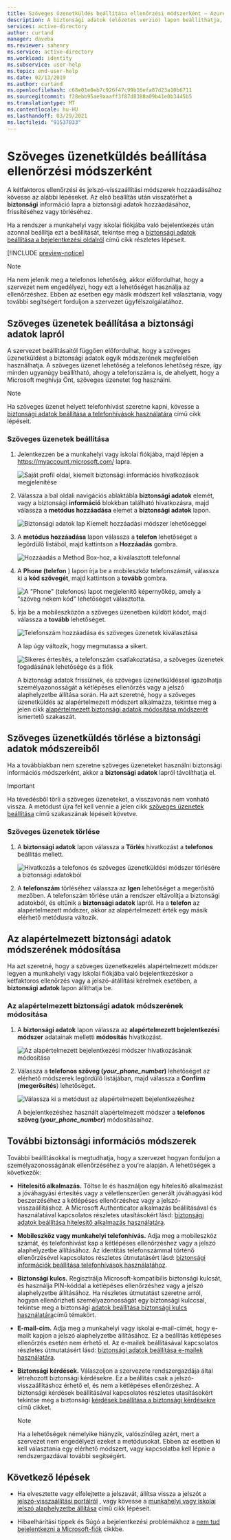 ```yaml
---
title: Szöveges üzenetküldés beállítása ellenőrzési módszerként – Azure AD
description: A biztonsági adatok (előzetes verzió) lapon beállíthatja, hogy az Ön személyazonosságát SMS-ként ellenőrizze az ellenőrzési módszerként.
services: active-directory
author: curtand
manager: daveba
ms.reviewer: sahenry
ms.service: active-directory
ms.workload: identity
ms.subservice: user-help
ms.topic: end-user-help
ms.date: 02/13/2019
ms.author: curtand
ms.openlocfilehash: c68e01e0eb7c926f47c99b16efa87d23a10b6711
ms.sourcegitcommit: f28ebb95ae9aaaff3f87d8388a09b41e0b3445b5
ms.translationtype: MT
ms.contentlocale: hu-HU
ms.lasthandoff: 03/29/2021
ms.locfileid: "91537033"
---
```

# <a name="set-up-text-messaging-as-your-verification-method"></a>Szöveges üzenetküldés beállítása ellenőrzési módszerként

A kétfaktoros ellenőrzési és jelszó-visszaállítási módszerek hozzáadásához kövesse az alábbi lépéseket. Az első beállítás után visszatérhet a **biztonsági** információ lapra a biztonsági adatok hozzáadásához, frissítéséhez vagy törléséhez.

Ha a rendszer a munkahelyi vagy iskolai fiókjába való bejelentkezés után azonnal beállítja ezt a beállítását, tekintse meg a [biztonsági adatok beállítása a bejelentkezési oldalról](security-info-setup-signin.md) című cikk részletes lépéseit.

[!INCLUDE [preview-notice](../../../includes/active-directory-end-user-preview-notice-security-info.md)]

>[!Note]
>Ha nem jelenik meg a telefonos lehetőség, akkor előfordulhat, hogy a szervezet nem engedélyezi, hogy ezt a lehetőséget használja az ellenőrzéshez. Ebben az esetben egy másik módszert kell választania, vagy további segítségért forduljon a szervezet ügyfélszolgálatához.

## <a name="set-up-text-messages-from-the-security-info-page"></a>Szöveges üzenetek beállítása a biztonsági adatok lapról

A szervezet beállításaitól függően előfordulhat, hogy a szöveges üzenetküldést a biztonsági adatok egyik módszerének megfelelően használhatja. A szöveges üzenet lehetőség a telefonos lehetőség része, így minden ugyanúgy beállítható, ahogy a telefonszáma is, de ahelyett, hogy a Microsoft meghívja Önt, szöveges üzenetet fog használni.

>[!Note]
>Ha szöveges üzenet helyett telefonhívást szeretne kapni, kövesse a [biztonsági adatok beállítása a telefonhívások használatára](security-info-setup-phone-number.md) című cikk lépéseit.

### <a name="to-set-up-text-messages"></a>Szöveges üzenetek beállítása

1. Jelentkezzen be a munkahelyi vagy iskolai fiókjába, majd lépjen a https://myaccount.microsoft.com/ lapra.

    ![Saját profil oldal, kiemelt biztonsági információs hivatkozások megjelenítése](media/security-info/securityinfo-myprofile-page.png)

2. Válassza a bal oldali navigációs ablaktábla **biztonsági adatok** elemét, vagy a biztonsági **információ** blokkban található hivatkozásra, majd válassza a **metódus hozzáadása** elemet a **biztonsági adatok** lapon.

    ![Biztonsági adatok lap Kiemelt hozzáadási módszer lehetőséggel](media/security-info/securityinfo-myprofile-addmethod-page.png)

3. A **metódus hozzáadása** lapon válassza a **telefon** lehetőséget a legördülő listából, majd kattintson a **Hozzáadás** gombra.

    ![Hozzáadás a Method Box-hoz, a kiválasztott telefonnal](media/security-info/securityinfo-myprofile-addphonetext.png)

4. A **Phone (telefon** ) lapon írja be a mobileszköz telefonszámát, válassza ki a **kód szövegét**, majd kattintson a **tovább** gombra.

    ![A "Phone" (telefonos) lapot megjelenítő képernyőkép, amely a "szöveg nekem kód" lehetőséget választotta.](media/security-info/securityinfo-myprofile-phonetext-addnumber.png)

5. Írja be a mobileszközön a szöveges üzenetben küldött kódot, majd válassza a **tovább** lehetőséget.

    ![Telefonszám hozzáadása és szöveges üzenetek kiválasztása](media/security-info/securityinfo-myprofile-phonetext-entercode.png)

    A lap úgy változik, hogy megmutassa a sikert.

    ![Sikeres értesítés, a telefonszám csatlakoztatása, a szöveges üzenetek fogadásának lehetősége és a fiók](media/security-info/securityinfo-myprofile-phonetext-success.png)

    A biztonsági adatok frissülnek, és szöveges üzenetküldéssel igazolhatja személyazonosságát a kétlépéses ellenőrzés vagy a jelszó alaphelyzetbe állítása során. Ha azt szeretné, hogy a szöveges üzenetküldés az alapértelmezett módszert alkalmazza, tekintse meg a jelen cikk [alapértelmezett biztonsági adatok módosítása módszerét](#change-your-default-security-info-method) ismertető szakaszát.

## <a name="delete-text-messaging-from-your-security-info-methods"></a>Szöveges üzenetküldés törlése a biztonsági adatok módszereiből

Ha a továbbiakban nem szeretne szöveges üzeneteket használni biztonsági információs módszerként, akkor a **biztonsági adatok** lapról távolíthatja el.

>[!Important]
>Ha tévedésből törli a szöveges üzeneteket, a visszavonás nem vonható vissza. A metódust újra fel kell vennie a jelen cikk [szöveges üzenetek beállítása](#set-up-text-messages-from-the-security-info-page) című szakaszának lépéseit követve.

### <a name="to-delete-text-messaging"></a>Szöveges üzenetek törlése

1. A **biztonsági adatok** lapon válassza a **Törlés** hivatkozást a **telefonos** beállítás mellett.

    ![Hivatkozás a telefonos és szöveges üzenetküldési módszer törlésére a biztonsági adatokból](media/security-info/securityinfo-myprofile-phonetext-delete.png)

2. A **telefonszám** törléséhez válassza az **Igen** lehetőséget a megerősítő mezőben. A telefonszám törlése után a rendszer eltávolítja a biztonsági adatokból, és eltűnik a **biztonsági adatok** lapról. Ha a **telefon** az alapértelmezett módszer, akkor az alapértelmezett érték egy másik elérhető metódusra változik.

## <a name="change-your-default-security-info-method"></a>Az alapértelmezett biztonsági adatok módszerének módosítása

Ha azt szeretné, hogy a szöveges üzenetkezelés alapértelmezett módszer legyen a munkahelyi vagy iskolai fiókjába való bejelentkezéskor a kétfaktoros ellenőrzés vagy a jelszó-átállítási kérelmek esetében, a **biztonsági adatok** lapon állíthatja be.

### <a name="to-change-your-default-security-info-method"></a>Az alapértelmezett biztonsági adatok módszerének módosítása

1. A **biztonsági adatok** lapon válassza az **alapértelmezett bejelentkezési módszer** adatainak melletti **módosítás** hivatkozást.

    ![Az alapértelmezett bejelentkezési módszer hivatkozásának módosítása](media/security-info/securityinfo-myprofile-phonetext-defaultchange.png)

2. Válassza a **telefonos szöveg (*_your_phone_number_*)** lehetőséget az elérhető módszerek legördülő listájában, majd válassza a **Confirm (megerősítés**) lehetőséget.

    ![Válassza ki a metódust az alapértelmezett bejelentkezéshez](media/security-info/securityinfo-myprofile-phonetext-changeddefault.png)

    A bejelentkezéshez használt alapértelmezett módszer a **telefonos szöveg (*_your_phone_number_*)** módosításaihoz.

## <a name="additional-security-info-methods"></a>További biztonsági információs módszerek

További beállításokkal is megtudhatja, hogy a szervezet hogyan forduljon a személyazonosságának ellenőrzéséhez a you're alapján. A lehetőségek a következők:

- **Hitelesítő alkalmazás.** Töltse le és használjon egy hitelesítő alkalmazást a jóváhagyási értesítés vagy a véletlenszerűen generált jóváhagyási kód beszerzéséhez a kétlépéses ellenőrzéshez vagy a jelszó-visszaállításhoz. A Microsoft Authenticator alkalmazás beállításával és használatával kapcsolatos részletes utasításokért lásd: [biztonsági adatok beállítása hitelesítő alkalmazás használatára](security-info-setup-auth-app.md).

- **Mobileszköz vagy munkahelyi telefonhívás.** Adja meg a mobileszköz számát, és telefonhívást kap a kétlépéses ellenőrzéshez vagy a jelszó alaphelyzetbe állításához. Az identitás telefonszámmal történő ellenőrzésével kapcsolatos részletes útmutatásért lásd: [biztonsági információk beállítása telefonhívások használatához](security-info-setup-phone-number.md).

- **Biztonsági kulcs.** Regisztrálja Microsoft-kompatibilis biztonsági kulcsát, és használja PIN-kóddal a kétlépéses ellenőrzéshez vagy a jelszó alaphelyzetbe állításához. Ha részletes útmutatást szeretne arról, hogyan ellenőrizheti személyazonosságát egy biztonsági kulccsal, tekintse meg a biztonsági [adatok beállítása biztonsági kulcs használatára](security-info-setup-security-key.md)című témakört.

- **E-mail-cím.** Adja meg a munkahelyi vagy iskolai e-mail-címét, hogy e-mailt kapjon a jelszó alaphelyzetbe állításához. Ez a beállítás kétlépéses ellenőrzés esetén nem érhető el. Az e-mailek beállításával kapcsolatos részletes útmutatásért lásd: [biztonsági adatok beállítása e-mailek használatára](security-info-setup-email.md).

- **Biztonsági kérdések.** Válaszoljon a szervezete rendszergazdája által létrehozott biztonsági kérdésekre. Ez a beállítás csak a jelszó-visszaállításhoz érhető el, és nem a kétlépéses ellenőrzéshez. A biztonsági kérdések beállításával kapcsolatos részletes utasításokért tekintse meg a biztonsági [kérdések beállítása a biztonsági kérdésekre](security-info-setup-questions.md) című cikket.

    >[!Note]
    >Ha a lehetőségek némelyike hiányzik, valószínűleg azért, mert a szervezet nem engedélyezi ezeket a metódusokat. Ebben az esetben ki kell választania egy elérhető módszert, vagy kapcsolatba kell lépnie a rendszergazdával további segítségért.

## <a name="next-steps"></a>Következő lépések

- Ha elvesztette vagy elfelejtette a jelszavát, állítsa vissza a jelszót a [jelszó-visszaállítási portálról](https://passwordreset.microsoftonline.com/) , vagy kövesse a [munkahelyi vagy iskolai jelszó alaphelyzetbe állítása](active-directory-passwords-update-your-own-password.md) című cikk lépéseit.

- Hibaelhárítási tippek és Súgó a bejelentkezési problémákhoz a [nem tud bejelentkezni a Microsoft-fiók](https://support.microsoft.com/help/12429/microsoft-account-sign-in-cant) cikkbe.
